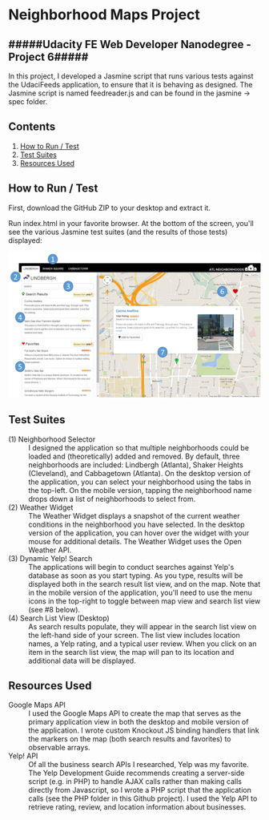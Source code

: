 Neighborhood Maps Project
==================
#####Udacity FE Web Developer Nanodegree - Project 6#####
---
In this project, I developed a Jasmine script that runs various tests against the UdaciFeeds application, to ensure that it is behaving as designed. The Jasmine script is named feedreader.js and can be found in the jasmine -> spec folder.

Contents
--------

1. [How to Run / Test](#chapter-1)  
2. [Test Suites](#chapter-2)  
3. [Resources Used](#chapter-3)    

How to Run / Test <a id="chapter-1"></a>
-----------------
First, download the GitHub ZIP to your desktop and extract it.  

Run index.html in your favorite browser. At the bottom of the screen, you'll see the various Jasmine test suites (and the results of those tests) displayed:  

![Desktop Screenshot](https://github.com/vincemaling/FE-Web-Dev-Nano-P5/blob/master/images/screenshot%20-%20desktop%20-%20small.png) 

Test Suites <a id="chapter-2"></a>
----------
<dl><dt>(1) Neighborhood Selector</dt>
<dd>I designed the application so that multiple neighborhoods could be loaded and (theoretically) added and removed. By default, three neighborhoods are included: Lindbergh (Atlanta), Shaker Heights (Cleveland), and Cabbagetown (Atlanta). On the desktop version of the application, you can select your neighborhood using the tabs in the top-left. On the mobile version, tapping the neighborhood name drops down a list of neighborhoods to select from.<dd>  

<dt>(2) Weather Widget</dt>
<dd>The Weather Widget displays a snapshot of the current weather conditions in the neighborhood you have selected. In the desktop version of the application, you can hover over the widget with your mouse for additional details. The Weather Widget uses the Open Weather API.</dd>  

<dt>(3) Dynamic Yelp! Search</dt>
<dd>The applications will begin to conduct searches against Yelp's database as soon as you start typing. As you type, results will be displayed both in the search result list view, and on the map. Note that in the mobile version of the application, you'll need to use the menu icons in the top-right to toggle between map view and search list view (see #8 below).</dd>

<dt>(4) Search List View (Desktop)</dt>
<dd>As search results populate, they will appear in the search list view on the left-hand side of your screen. The list view includes location names, a Yelp rating, and a typical user review. When you click on an item in the search list view, the map will pan to its location and additional data will be displayed.</dd>

Resources Used <a id="chapter-3"></a>
---------
<dl><dt>Google Maps API</dt>
<dd>I used the Google Maps API to create the map that serves as the primary application view in both the desktop and mobile version of the application. I wrote custom Knockout JS binding handlers that link the markers on the map (both search results and favorites) to observable arrays.</dd>  

<dt>Yelp! API</dt>
<dd>Of all the business search APIs I researched, Yelp was my favorite. The Yelp Development Guide recommends creating a server-side script (e.g. in PHP) to handle AJAX calls rather than making calls directly from Javascript, so I wrote a PHP script that the application calls (see the PHP folder in this Github project). I used the Yelp API to retrieve rating, review, and location information about businesses.</dd>

